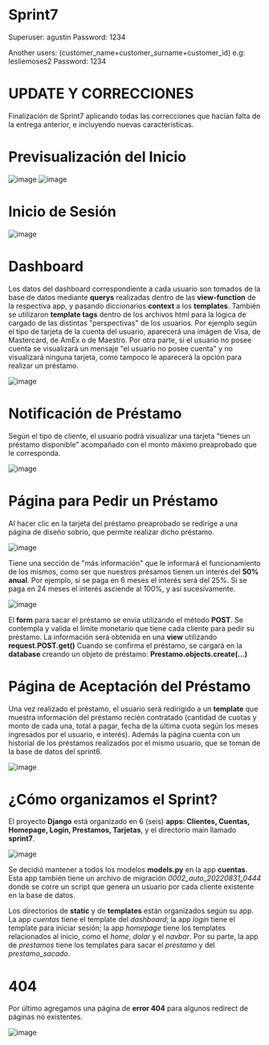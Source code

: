 # Sprint7
Superuser: agustin
Password: 1234

Another users: (customer_name+customer_surname+customer_id)
e.g: lesliemoses2
Password: 1234

# UPDATE Y CORRECCIONES
 Finalización de Sprint7 aplicando todas las correcciones que hacían falta de la entrega anterior, e incluyendo nuevas características.
 
 # Previsualización del Inicio
 
![image](https://user-images.githubusercontent.com/105322348/188300505-d76ec7c0-5f5c-4bda-809b-ef9cd72f0d77.png)
![image](https://user-images.githubusercontent.com/105322348/188300516-a61aa44a-713c-42c9-939c-61bbd8da2ba5.png)

# Inicio de Sesión

![image](https://user-images.githubusercontent.com/105322348/188300595-2928150b-7885-4187-ae1a-9dc710a416a0.png)

# Dashboard

 Los datos del dashboard correspondiente a cada usuario son tomados de la base de datos mediante **querys** realizadas dentro de las **view-function** de la respectiva app, y pasando diccionarios **context** a los **templates**. También se utilizaron **template tags** dentro de los archivos html para la lógica de cargado de las distintas "perspectivas" de los usuarios. Por ejemplo según el tipo de tarjeta de la cuenta del usuario, aparecerá una imágen de Visa, de Mastercard, de AmEx o de Maestro. Por otra parte, si el usuario no posee cuenta se visualizará un mensaje "el usuario no posee cuenta" y no visualizará ninguna tarjeta, como tampoco le aparecerá la opción para realizar un préstamo.
 
 ![image](https://user-images.githubusercontent.com/105322348/188300781-e4d44882-ebbe-43f2-921d-7ea62d4148af.png)

# Notificación de Préstamo
 Según el tipo de cliente, el usuario podrá visualizar una tarjeta "tienes un préstamo disponible" acompañado con el monto máximo preaprobado que le corresponda.
 
 ![image](https://user-images.githubusercontent.com/105322348/188300983-55378d85-5f2c-4345-98ea-abc52aab969d.png)

# Página para Pedir un Préstamo
 Al hacer clic en la tarjeta del préstamo preaprobado se redirige a una página de diseño sobrio, que permite realizar dicho préstamo. 
 
 ![image](https://user-images.githubusercontent.com/105322348/188301160-f4eeb6c6-adad-40a3-bae8-87a823b4efab.png)
 
 Tiene una sección de "más información" que le informará el funcionamiento de los mismos, como ser que nuestros présamos tienen un interés del **50% anual**. Por ejemplo, si se paga en 6 meses el interés será del 25%. Si se paga en 24 meses el interés asciende al 100%, y así sucesivamente. 
 
 ![image](https://user-images.githubusercontent.com/105322348/188302288-162bc64b-04fb-406b-a433-e72c275bf6a4.png)
 
 El **form** para sacar el préstamo se envía utilizando el método **POST**. Se contempla y valida el límite monetario que tiene cada cliente para pedir su préstamo.
 La información será obtenida en una **view** utilizando **request.POST.get()**
 Cuando se confirma el préstamo, se cargará en la **database** creando un objeto de préstamo: **Prestamo.objects.create(...)**

# Página de Aceptación del Préstamo
 Una vez realizado el préstamo, el usuario será redirigido a un **template** que muestra información del préstamo recién contratado (cantidad de cuotas y monto de cada una, total a pagar, fecha de la última cuota según los meses ingresados por el usuario, e interés). Además la página cuenta con un historial de los préstamos realizados por el mismo usuario, que se toman de la base de datos del sprint6.  
 
 ![image](https://user-images.githubusercontent.com/105322348/188301940-33ce5242-9c30-46b8-b4c6-50e6951f296a.png)

# ¿Cómo organizamos el Sprint?
 El proyecto **Django** está organizado en 6 (seis) **apps: Clientes, Cuentas, Homepage, Login, Prestamos, Tarjetas**, y el directorio main llamado **sprint7**.
 
 ![image](https://user-images.githubusercontent.com/105322348/188302163-ee5ca2fb-37d7-4b20-be05-2000a4dd55e9.png)

 Se decidió mantener a todos los modelos **models.py** en la app **cuentas**. Esta app también tiene un archivo de migración *0002_auto_20220831_0444* donde se corre un script que genera un usuario por cada cliente existente en la base de datos.
 
 Los directorios de **static** y de **templates** están organizados según su app. La app *cuentas* tiene el template del *dashboard*; la app *login* tiene el template para iniciar sesión; la app *homepage* tiene los templates relacionados al inicio, como el *home*, *dolar* y el *navbar*. Por su parte, la app de *prestamos* tiene los templates para sacar el *prestamo* y del *prestamo_sacado*.
 
 
 # 404
  Por último agregamos una página de **error 404** para algunos redirect de páginas no existentes.
  
  ![image](https://user-images.githubusercontent.com/105322348/188302752-187fd820-a07a-4c01-9c15-49bc40624a58.png)


